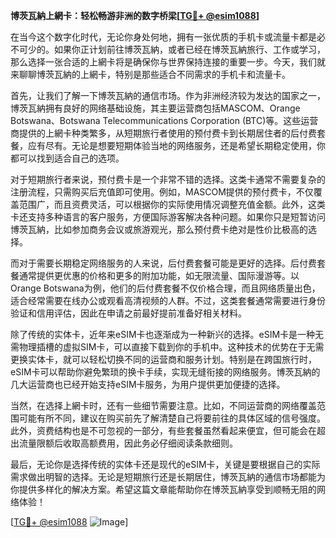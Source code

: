 **博茨瓦納上網卡：轻松畅游非洲的数字桥梁[[TG💪+ @esim1088](https://t.me/s/esim1088)]**

在当今这个数字化时代，无论你身处何地，拥有一张优质的手机卡或流量卡都是必不可少的。如果你正计划前往博茨瓦納，或者已经在博茨瓦納旅行、工作或学习，那么选择一张合适的上網卡将是确保你与世界保持连接的重要一步。今天，我们就来聊聊博茨瓦納的上網卡，特别是那些适合不同需求的手机卡和流量卡。

首先，让我们了解一下博茨瓦納的通信市场。作为非洲经济较为发达的国家之一，博茨瓦納拥有良好的网络基础设施，其主要运营商包括MASCOM、Orange Botswana、Botswana Telecommunications Corporation (BTC)等。这些运营商提供的上網卡种类繁多，从短期旅行者使用的预付费卡到长期居住者的后付费套餐，应有尽有。无论是想要短期体验当地的网络服务，还是希望长期稳定使用，你都可以找到适合自己的选项。

对于短期旅行者来说，预付费卡是一个非常不错的选择。这类卡通常不需要复杂的注册流程，只需购买后充值即可使用。例如，MASCOM提供的预付费卡，不仅覆盖范围广，而且资费灵活，可以根据你的实际使用情况调整充值金额。此外，这类卡还支持多种语言的客户服务，方便国际游客解决各种问题。如果你只是短暂访问博茨瓦納，比如参加商务会议或旅游观光，那么预付费卡绝对是性价比极高的选择。

而对于需要长期稳定网络服务的人来说，后付费套餐可能是更好的选择。后付费套餐通常提供更优惠的价格和更多的附加功能，如无限流量、国际漫游等。以Orange Botswana为例，他们的后付费套餐不仅价格合理，而且网络质量出色，适合经常需要在线办公或观看高清视频的人群。不过，这类套餐通常需要进行身份验证和信用评估，因此在申请之前最好提前准备好相关材料。

除了传统的实体卡，近年来eSIM卡也逐渐成为一种新兴的选择。eSIM卡是一种无需物理插槽的虚拟SIM卡，可以直接下载到你的手机中。这种技术的优势在于无需更换实体卡，就可以轻松切换不同的运营商和服务计划。特别是在跨国旅行时，eSIM卡可以帮助你避免繁琐的换卡手续，实现无缝衔接的网络服务。博茨瓦納的几大运营商也已经开始支持eSIM卡服务，为用户提供更加便捷的选择。

当然，在选择上網卡时，还有一些细节需要注意。比如，不同运营商的网络覆盖范围可能有所不同，建议在购买前先了解清楚自己将要前往的具体区域的信号强度。此外，资费结构也是不可忽视的一部分，有些套餐虽然看起来便宜，但可能会在超出流量限额后收取高额费用，因此务必仔细阅读条款细则。

最后，无论你是选择传统的实体卡还是现代的eSIM卡，关键是要根据自己的实际需求做出明智的选择。无论是短期旅行还是长期居住，博茨瓦納的通信市场都能为你提供多样化的解决方案。希望这篇文章能帮助你在博茨瓦納享受到顺畅无阻的网络体验！

[[TG💪+ @esim1088](https://t.me/s/esim1088) ![Image](https://i.postimg.cc/4NQfJmqS/Snipaste-2025-05-13-00-14-12.png)]